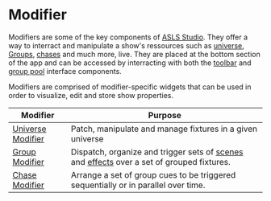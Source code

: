 # Modifier

Modifiers are some of the key components of [ASLS Studio](/). They offer a way to interract and manipulate a show's ressources such as [universe](/modifiers/universe/), [Groups](/modifiers/group/), [chases](modifiers/chase/) and much more, live. They are placed at the bottom section of the app and can be accessed by interracting with both the [toolbar](/interface/toolbar/) and [group pool](/interface/grouppool/) interface components.

Modifiers are comprised of modifier-specific widgets that can be used in order to visualize, edit and store show properties.

| Modifier          | Purpose                                                                                       |
| ----------------- | --------------------------------------------------------------------------------------------- |
| [Universe Modifier](/modifiers/universe/) | Patch, manipulate and manage fixtures in a given universe                                     |
| [Group Modifier](/modifiers/group/)    | Dispatch, organize and trigger sets of [scenes](/workflow/scenes/) and [effects](/workflow/effects/) over a set of grouped fixtures. |
| [Chase Modifier](/modifiers/chase/) | Arrange a set of group cues to be triggered sequentially or in parallel over time.|